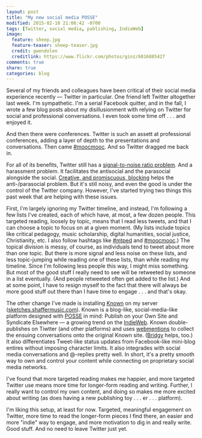 ```yaml
---
layout: post
title: "My new social media POSSE"
modified: 2015-02-10 21:06:42 -0700
tags: [Twitter, social media, publishing, IndieWeb]
image:
  feature: sheep.jpg
  feature-teaser: sheep-teaser.jpg
  credit: gwendolen
  creditlink: https://www.flickr.com/photos/ginz/6816885427
comments: true
share: true
categories: blog
---
```


Several of my friends and colleagues have been critical of their social media experience recently — Twitter in particular. One friend left Twitter altogether last week. I'm sympathetic. I'm a serial Facebook quitter, and in the fall, I wrote a few blog posts about my disillusionment with relying on Twitter for social and professional conversations. I even took some time off . . . and enjoyed it.

And then there were conferences. Twitter is such an assett at professional conferences, adding a layer of depth to the presentations and conversations. Then came [#moocmooc](http://www.hybridpedagogy.com/announcements/mooc-mooc-critical-pedagogy/). And so Twitter dragged me back in.

For all of its benefits, Twitter still has a [signal-to-noise ratio problem](http://kris.shaffermusic.com/2014/11/social-academia/). And a harassment problem. It facilitates the antisocial and the parasocial alongside the social. [Creative, and promiscuous, blocking](http://audreywatters.com/2015/01/28/the-beauty-of-the-block/) helps the anti-/parasocial problem. But it's still noisy, and even the good is under the control of the Twitter company. However, I've started trying two things this past week that are helping with these issues.

First, I'm largely ignoring my Twitter timeline, and instead, I'm following a few lists I've created, each of which have, at most, a few dozen people. This targeted reading, loosely by topic, means that I read less tweets, and that I can choose a topic to focus on at a given moment. (My lists include topics like critical pedagogy, music scholarship, digital humanities, social justice, Christianity, etc. I also follow hashtags like [#mtped](https://twitter.com/search?f=realtime&q=%23mtped) and [#moocmooc](https://twitter.com/search?f=realtime&q=%23moocmooc).) The topical division is messy, of course, as individuals tend to tweet about more than one topic. But there is more signal and less noise on these lists, and less topic-jumping while reading one of these lists, than while reading my timeline. Since I'm following less people this way, I might miss something. But most of the good stuff I really need to see will be retweeted by someone in a list eventually. (And people retweeted often get added to the list.) And at some point, I have to resign myself to the fact that there will always be more good stuff out there than I have time to engage . . . and that's okay.

The other change I've made is installing [Known](https://withknown.com) on my server ([sketches.shaffermusic.com](http://sketches.shaffermusic.com)). Known is a blog-like, social-media-like platform designed with [POSSE](https://indiewebcamp.com/POSSE) in mind: Publish on your Own Site and Syndicate Elsewhere — a growing trend on the [IndieWeb](https://indiewebcamp.com). Known double-publishes on Tiwtter (and other platforms) and uses [webmentions](http://indiewebcamp.com/Webmention) to collect the ensuing conversations onto the original Known site. ([Bridgy](http://www.brid.gy) helps, too.) It also differentiates Tweet-like status updates from Facebook-like mini-blog entires without imposing character limits. It also integrades with social media conversations and @-replies pretty well. In short, it's a pretty smooth way to own and control your content while connecting on proprietary social media networks.

I've found that more targeted reading makes me happier, and more targeted Twitter use means more time for longer-form reading and writing. Further, I really want to control my own content, and doing so makes me more excited about writing (as does having a new publishing toy . . . er . . . platform). 

I'm liking this setup, at least for now. Targeted, meaningful engagement on Twitter, more time to read the longer-form pieces I find there, an easier and more "indie" way to engage, and more motivation to dig in and really write. Good stuff. And no need to leave Twitter just yet.